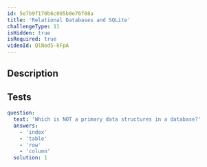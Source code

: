 ```yaml
---
id: 5e7b9f170b6c005b0e76f08a
title: 'Relational Databases and SQLite'
challengeType: 11
isHidden: true
isRequired: true
videoId: QlNod5-kFpA
---
```


## Description
<section id='description'>

</section>

## Tests
<section id='tests'>

```yml
question:
  text: 'Which is NOT a primary data structures in a database?'
  answers:
    - 'index'
    - 'table'
    - 'row'
    - 'column'
  solution: 1
```

</section>
